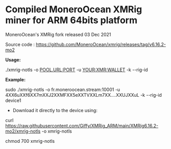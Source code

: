 # Compiled MoneroOcean XMRig miner for ARM 64bits platform

MoneroOcean's XMRig fork released 03 Dec 2021

Source code : https://github.com/MoneroOcean/xmrig/releases/tag/v6.16.2-mo2


<b>Usage:</b>

./xmrig-notls -o <POOL.URL:PORT> -u <YOUR:XMR:WALLET> -k --rig-id <RIG-NAME>
  
<b>Example:</b>

sudo ./xmrig-notls -o fr.moneroocean.stream:10001 -u 4XX6uXXf6XX7mXXJ2XXMFXX5eXXTVXXLm7XX....XXUJXXuL -k --rig-id device1 
  
  
- Download it directly to the device using:
  
curl https://raw.githubusercontent.com/Giffy/XMRig_ARM/main/XMRig6.16.2-mo2/xmrig-notls -o xmrig-notls
  
chmod 700 xmrig-notls

